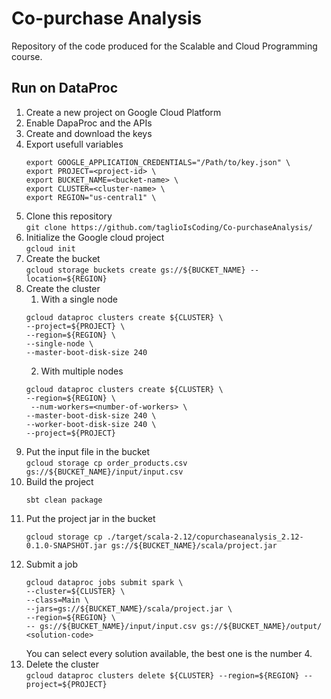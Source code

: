 # Co-purchase Analysis
Repository of the code produced for the Scalable and Cloud Programming course. 

## Run on DataProc
1. Create a new project on Google Cloud Platform 
2. Enable DapaProc and the APIs
3. Create and download the keys 
4. Export usefull variables 
    ```
    export GOOGLE_APPLICATION_CREDENTIALS="/Path/to/key.json" \
    export PROJECT=<project-id> \
    export BUCKET_NAME=<bucket-name> \
    export CLUSTER=<cluster-name> \
    export REGION="us-central1" \
   ```
5. Clone this repository <br>
   ```git clone https://github.com/taglioIsCoding/Co-purchaseAnalysis/```
6. Initialize the Google cloud project  <br>
   ```gcloud init```
7. Create the bucket <br>
    ```gcloud storage buckets create gs://${BUCKET_NAME} --location=${REGION}```
8. Create the cluster <br>
   1. With a single node 
    ```
   gcloud dataproc clusters create ${CLUSTER} \
    --project=${PROJECT} \
    --region=${REGION} \
    --single-node \
    --master-boot-disk-size 240
   ```
   2. With multiple nodes 
   ```
   gcloud dataproc clusters create ${CLUSTER} \
   --region=${REGION} \
    --num-workers=<number-of-workers> \
   --master-boot-disk-size 240 \
   --worker-boot-disk-size 240 \
   --project=${PROJECT}
    ```
9. Put the input file in the bucket <br>
    ```gcloud storage cp order_products.csv gs://${BUCKET_NAME}/input/input.csv```
10. Build the project <br>
    ```
    sbt clean package
    ```
11. Put the project jar in the bucket <br>
    ```
    gcloud storage cp ./target/scala-2.12/copurchaseanalysis_2.12-0.1.0-SNAPSHOT.jar gs://${BUCKET_NAME}/scala/project.jar
    ```
12. Submit a job 
    ```
    gcloud dataproc jobs submit spark \ 
    --cluster=${CLUSTER} \
    --class=Main \
    --jars=gs://${BUCKET_NAME}/scala/project.jar \
    --region=${REGION} \
    -- gs://${BUCKET_NAME}/input/input.csv gs://${BUCKET_NAME}/output/ <solution-code> 
    ```
    You can select every solution available, the best one is the number 4.  
13. Delete the cluster <br>
    ```gcloud dataproc clusters delete ${CLUSTER} --region=${REGION} --project=${PROJECT}```